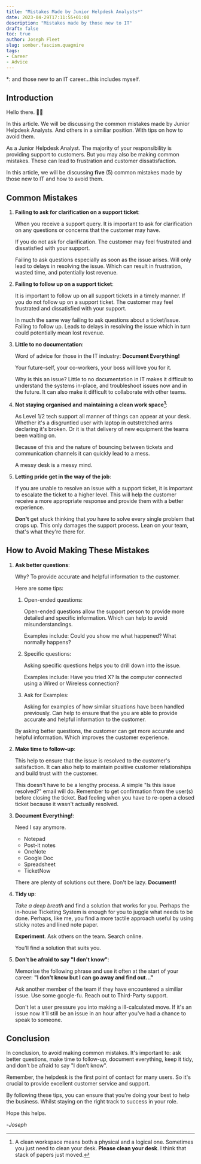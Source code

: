 ```yaml
---
title: "Mistakes Made by Junior Helpdesk Analysts*"
date: 2023-04-29T17:11:55+01:00
description: "Mistakes made by those new to IT"
draft: false
toc: true
author: Joseph Fleet
slug: somber.fascism.quagmire
tags:
- Career
- Advice
---
```


*: and those new to an IT career...this includes myself.

## Introduction
Hello there. 👋🏻

In this article. We will be discussing the common mistakes made by Junior Helpdesk Analysts. And others in a similiar position. With tips on how to avoid them. 

As a Junior Helpdesk Analyst. The majority of your responsibility is providing support to customers. But you may also be making common mistakes. These can lead to frustration and customer dissatisfaction. 

In this article, we will be discussing **five** (5) common mistakes made by those new to IT and how to avoid them.

## Common Mistakes
1. **Failing to ask for clarification on a support ticket**:
 
    When you receive a support query. It is important to ask for clarification on any questions or concerns that the customer may have. 
 
    If you do not ask for clarification. The customer may feel frustrated and dissatisfied with your support.

    Failing to ask questions especially as soon as the issue arises. Will only lead to delays in resolving the issue. Which can result in frustration, wasted time, and potentially lost revenue.

2. **Failing to follow up on a support ticket**: 
 
   It is important to follow up on all support tickets in a timely manner. If you do not follow up on a support ticket. The customer may feel frustrated and dissatisfied with your support.

   In much the same way failing to ask questions about a ticket/issue. Failing to follow up. Leads to delays in resolving the issue which in turn could potentially mean lost revenue.

3. **Little to no documentation**: 
   
   Word of advice for those in the IT industry: **Document Everything!**

   Your future-self, your co-workers, your boss will love you for it.

   Why is this an issue? Little to no documentation in IT makes it difficult to understand the systems in-place, and troubleshoot issues now and in the future. It can also make it difficult to collaborate with other teams.

4. **Not staying organised and maintaining a clean work space[^1]**:

    As Level 1/2 tech support all manner of things can appear at your desk. Whether it's a disgruntled user with laptop in outstretched arms declaring it's broken. Or it is that delivery of new equipment the teams been waiting on.

    Because of this and the nature of bouncing between tickets and communication channels it can quickly lead to a mess. 
    
    A messy desk is a messy mind.

5. **Letting pride get in the way of the job**: 
   
   If you are unable to resolve an issue with a support ticket, it is important to escalate the ticket to a higher level. This will help the customer receive a more appropriate response and provide them with a better experience.

   **Don't** get stuck thinking that _you_ have to solve every single problem that crops up. This only damages the support process. Lean on your team, that's what they're there for.

## How to Avoid Making These Mistakes
1. **Ask better questions**:
    
    Why? To provide accurate and helpful information to the customer. 
    
    Here are some tips:

   1. Open-ended questions: 

        Open-ended questions allow the support person to provide more detailed and specific information. Which can help to avoid misunderstandings.

        Examples include: Could you show me what happened? What normally happens?

   2. Specific questions: 
        
        Asking specific questions helps you to drill down into the issue.

        Examples include: Have you tried X? Is the computer connected using a Wired or Wireless connection? 

   3. Ask for Examples: 
   
        Asking for examples of how similar situations have been handled previously. Can help to ensure that the you are able to provide accurate and helpful information to the customer.

   By asking better questions, the customer can get more accurate and helpful information. Which improves the customer experience.

2. **Make time to follow-up**: 
   
   This help to ensure that the issue is resolved to the customer's satisfaction. It can also help to maintain positive customer relationships and build trust with the customer.

   This doesn't have to be a lengthy process. A simple "Is this issue resolved?" email will do. Remember to get confirmation from the user(s) before closing the ticket. Bad feeling when you have to re-open a closed ticket because it wasn't actually resolved.

3. **Document Everything!**: 
   
   Need I say anymore.
   - Notepad
   - Post-it notes
   - OneNote
   - Google Doc
   - Spreadsheet
   - TicketNow

    There are plenty of solutions out there. Don't be lazy. **Document!**

4. **Tidy up**:
    
    _Take a deep breath_ and find a solution that works for you. Perhaps the in-house Ticketing System is enough for you to juggle what needs to be done. Perhaps, like me, you find a more tactile approach useful by using sticky notes and lined note paper. 
    
    **Experiment**.
    Ask others on the team. 
    Search online. 
    
    You'll find a solution that suits you.

5. **Don't be afraid to say "I don't know"**: 
   
   Memorise the following phrase and use it often at the start of your career: **"I don't know but I can go away and find out..."**

   Ask another member of the team if they have encountered a similiar issue. Use some google-fu. Reach out to Third-Party support.

   Don't let a user pressure you into making a ill-calculated move. If it's an issue now it'll still be an issue in an hour after you've had a chance to speak to someone.

## Conclusion
In conclusion, to avoid making common mistakes. It's important to: ask better questions, make time to follow-up, document everything, keep it tidy, and don't be afraid to say "I don't know".

Remember, the helpdesk is the first point of contact for many users. So it's crucial to provide excellent customer service and support. 

By following these tips, you can ensure that you're doing your best to help the business. Whilst staying on the right track to success in your role.

Hope this helps.

-_Joseph_


[^1]: A clean workspace means both a physical and a logical one. Sometimes you just need to clean your desk. **Please clean your desk**. I think that stack of papers just moved.